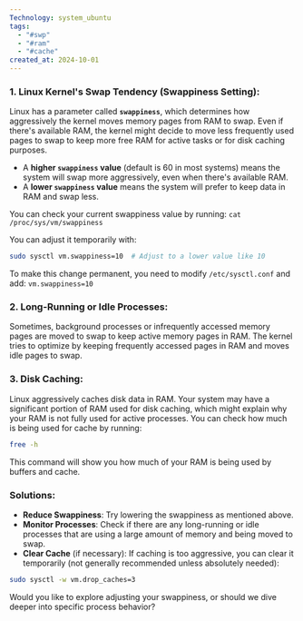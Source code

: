```yaml
---
Technology: system_ubuntu
tags:
  - "#swp"
  - "#ram"
  - "#cache"
created_at: 2024-10-01
---
```

### 1. **Linux Kernel's Swap Tendency (Swappiness Setting)**:

Linux has a parameter called **`swappiness`**, which determines how aggressively the kernel moves memory pages from RAM to swap. Even if there's available RAM, the kernel might decide to move less frequently used pages to swap to keep more free RAM for active tasks or for disk caching purposes.

- A **higher `swappiness` value** (default is 60 in most systems) means the system will swap more aggressively, even when there's available RAM.
- A **lower `swappiness` value** means the system will prefer to keep data in RAM and swap less.

You can check your current swappiness value by running:
`cat /proc/sys/vm/swappiness`

You can adjust it temporarily with:
```bash
sudo sysctl vm.swappiness=10  # Adjust to a lower value like 10
```

To make this change permanent, you need to modify `/etc/sysctl.conf` and add:
`vm.swappiness=10`

### 2. **Long-Running or Idle Processes**:

Sometimes, background processes or infrequently accessed memory pages are moved to swap to keep active memory pages in RAM. The kernel tries to optimize by keeping frequently accessed pages in RAM and moves idle pages to swap.

### 3. **Disk Caching**:

Linux aggressively caches disk data in RAM. Your system may have a significant portion of RAM used for disk caching, which might explain why your RAM is not fully used for active processes. You can check how much is being used for cache by running:
```bash
free -h
```

This command will show you how much of your RAM is being used by buffers and cache.

### Solutions:

- **Reduce Swappiness**: Try lowering the swappiness as mentioned above.
- **Monitor Processes**: Check if there are any long-running or idle processes that are using a large amount of memory and being moved to swap.
- **Clear Cache** (if necessary): If caching is too aggressive, you can clear it temporarily (not generally recommended unless absolutely needed): 
```bash
sudo sysctl -w vm.drop_caches=3
```

Would you like to explore adjusting your swappiness, or should we dive deeper into specific process behavior?
